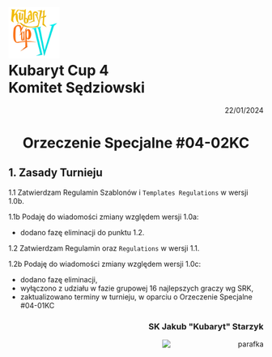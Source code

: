 # <img src="https://github.com/KubarytTournaments/KubarytCup/blob/English/Logo/logo-kc4.png" alt="logokc4" style="width: 20%; height: auto;"> <br>Kubaryt Cup 4 <br>Komitet Sędziowski

<p align="right">22/01/2024</p>

<h1 align="center">Orzeczenie Specjalne #04-02KC</h1>

## 1. Zasady Turnieju

1.1 Zatwierdzam Regulamin Szablonów i `Templates Regulations` w wersji 1.0b.

1.1b Podaję do wiadomości zmiany względem wersji 1.0a:

- dodano fazę eliminacji do punktu 1.2.

1.2 Zatwierdzam Regulamin oraz `Regulations` w wersji 1.1.

1.2b Podaję do wiadomości zmiany względem wersji 1.0c:

- dodano fazę eliminacji,
- wyłączono z udziału w fazie grupowej 16 najlepszych graczy wg SRK,
- zaktualizowano terminy w turnieju, w oparciu o Orzeczenie Specjalne #04-01KC

### <p align="right">SK Jakub "Kubaryt" Starzyk</p>
<div align="right"><img src="https://media.discordapp.net/attachments/1022538414328913930/1136284542727110656/image-removebg-preview_3.png" alt="parafka" style="height: auto; width:200px; float:right;"/></div>
